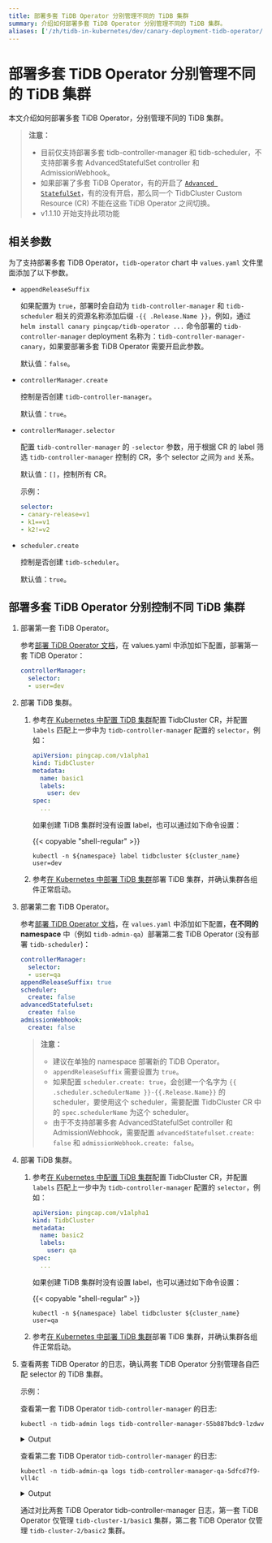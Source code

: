 ```yaml
---
title: 部署多套 TiDB Operator 分别管理不同的 TiDB 集群
summary: 介绍如何部署多套 TiDB Operator 分别管理不同的 TiDB 集群。
aliases: ['/zh/tidb-in-kubernetes/dev/canary-deployment-tidb-operator/']
---
```


# 部署多套 TiDB Operator 分别管理不同的 TiDB 集群

本文介绍如何部署多套 TiDB Operator，分别管理不同的 TiDB 集群。

> **注意：**
>
> - 目前仅支持部署多套 tidb-controller-manager 和 tidb-scheduler，不支持部署多套 AdvancedStatefulSet controller 和 AdmissionWebhook。
> - 如果部署了多套 TiDB Operator，有的开启了 [`Advanced StatefulSet`](advanced-statefulset.md)，有的没有开启，那么同一个 TidbCluster Custom Resource (CR) 不能在这些 TiDB Operator 之间切换。
> - v1.1.10 开始支持此项功能

## 相关参数

为了支持部署多套 TiDB Operator，`tidb-operator` chart 中 `values.yaml` 文件里面添加了以下参数。

- `appendReleaseSuffix`

    如果配置为 `true`，部署时会自动为 `tidb-controller-manager` 和 `tidb-scheduler` 相关的资源名称添加后缀 `-{{ .Release.Name }}`，例如，通过 `helm install canary pingcap/tidb-operator ...` 命令部署的 `tidb-controller-manager` deployment 名称为：`tidb-controller-manager-canary`，如果要部署多套 TiDB Operator 需要开启此参数。

    默认值：`false`。

- `controllerManager.create`

    控制是否创建 `tidb-controller-manager`。

    默认值：`true`。

- `controllerManager.selector`

    配置 `tidb-controller-manager` 的 `-selector` 参数，用于根据 CR 的 label 筛选 `tidb-controller-manager` 控制的 CR，多个 selector 之间为 `and` 关系。

    默认值：`[]`，控制所有 CR。

    示例：

    ```yaml
    selector:
    - canary-release=v1
    - k1==v1
    - k2!=v2
    ```

- `scheduler.create`

    控制是否创建 `tidb-scheduler`。

    默认值：`true`。

## 部署多套 TiDB Operator 分别控制不同 TiDB 集群

1. 部署第一套 TiDB Operator。

    参考[部署 TiDB Operator 文档](deploy-tidb-operator.md)，在 values.yaml 中添加如下配置，部署第一套 TiDB Operator：

    ```yaml
    controllerManager:
      selector:
      - user=dev
    ```

2. 部署 TiDB 集群。

    1. 参考[在 Kubernetes 中配置 TiDB 集群](configure-a-tidb-cluster.md)配置 TidbCluster CR，并配置 `labels` 匹配上一步中为 `tidb-controller-manager` 配置的 `selector`，例如：

        ```yaml
        apiVersion: pingcap.com/v1alpha1
        kind: TidbCluster
        metadata:
          name: basic1
          labels:
            user: dev
        spec:
          ...
        ```

        如果创建 TiDB 集群时没有设置 label，也可以通过如下命令设置：

        {{< copyable "shell-regular" >}}

        ```shell
        kubectl -n ${namespace} label tidbcluster ${cluster_name} user=dev
        ```

    2. 参考[在 Kubernetes 中部署 TiDB 集群](deploy-on-general-kubernetes.md)部署 TiDB 集群，并确认集群各组件正常启动。

3. 部署第二套 TiDB Operator。

    参考[部署 TiDB Operator 文档](deploy-tidb-operator.md)，在 `values.yaml` 中添加如下配置，**在不同的 namespace** 中（例如 `tidb-admin-qa`）部署第二套 TiDB Operator (没有部署 `tidb-scheduler`)：

    ```yaml
    controllerManager:
      selector:
      - user=qa
    appendReleaseSuffix: true
    scheduler:
      create: false
    advancedStatefulset:
      create: false
    admissionWebhook:
      create: false
    ```

    > **注意：**
    >
    > * 建议在单独的 namespace 部署新的 TiDB Operator。
    > * `appendReleaseSuffix` 需要设置为 `true`。
    > * 如果配置 `scheduler.create: true`，会创建一个名字为 `{{ .scheduler.schedulerName }}-{{.Release.Name}}` 的 scheduler，要使用这个 scheduler，需要配置 TidbCluster CR 中的 `spec.schedulerName` 为这个 scheduler。
    > * 由于不支持部署多套 AdvancedStatefulSet controller 和 AdmissionWebhook，需要配置 `advancedStatefulset.create: false` 和 `admissionWebhook.create: false`。

4. 部署 TiDB 集群。

    1. 参考[在 Kubernetes 中配置 TiDB 集群](configure-a-tidb-cluster.md)配置 TidbCluster CR，并配置 `labels` 匹配上一步中为 `tidb-controller-manager` 配置的 `selector`，例如：

        ```yaml
        apiVersion: pingcap.com/v1alpha1
        kind: TidbCluster
        metadata:
          name: basic2
          labels:
            user: qa
        spec:
          ...
        ```

        如果创建 TiDB 集群时没有设置 label，也可以通过如下命令设置：

        {{< copyable "shell-regular" >}}

        ```shell
        kubectl -n ${namespace} label tidbcluster ${cluster_name} user=qa
        ```

    2. 参考[在 Kubernetes 中部署 TiDB 集群](deploy-on-general-kubernetes.md)部署 TiDB 集群，并确认集群各组件正常启动。

5. 查看两套 TiDB Operator 的日志，确认两套 TiDB Operator 分别管理各自匹配 selector 的 TiDB 集群。

    示例：

    查看第一套 TiDB Operator `tidb-controller-manager` 的日志:

    ```shell
    kubectl -n tidb-admin logs tidb-controller-manager-55b887bdc9-lzdwv
    ```

    <details>
    <summary>Output</summary>
    <pre><code>
    ...
    I0113 02:50:13.195779       1 main.go:69] FLAG: --selector="user=dev"
    ...
    I0113 02:50:32.409378       1 tidbcluster_control.go:69] TidbCluster: [tidb-cluster-1/basic1] updated successfully
    I0113 02:50:32.773635       1 tidbcluster_control.go:69] TidbCluster: [tidb-cluster-1/basic1] updated successfully
    I0113 02:51:00.294241       1 tidbcluster_control.go:69] TidbCluster: [tidb-cluster-1/basic1] updated successfully
    </code></pre>
    </details>

    查看第二套 TiDB Operator `tidb-controller-manager` 的日志:

    ```shell
    kubectl -n tidb-admin-qa logs tidb-controller-manager-qa-5dfcd7f9-vll4c
    ```

    <details>
    <summary>Output</summary>
    <pre><code>
    ...
    I0113 02:50:13.195779       1 main.go:69] FLAG: --selector="user=qa"
    ...
    I0113 03:38:43.859387       1 tidbcluster_control.go:69] TidbCluster: [tidb-cluster-2/basic2] updated successfully
    I0113 03:38:45.060028       1 tidbcluster_control.go:69] TidbCluster: [tidb-cluster-2/basic2] updated successfully
    I0113 03:38:46.261045       1 tidbcluster_control.go:69] TidbCluster: [tidb-cluster-2/basic2] updated successfully
    </code></pre>
    </details>

    通过对比两套 TiDB Operator tidb-controller-manager 日志，第一套 TiDB Operator 仅管理 `tidb-cluster-1/basic1` 集群，第二套 TiDB Operator 仅管理 `tidb-cluster-2/basic2` 集群。
